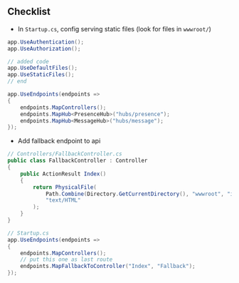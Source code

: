## Checklist
- In `Startup.cs`, config serving static files (look for files in `wwwroot/`)
```csharp
app.UseAuthentication();
app.UseAuthorization();

// added code
app.UseDefaultFiles();
app.UseStaticFiles();
// end

app.UseEndpoints(endpoints =>
{
    endpoints.MapControllers();
    endpoints.MapHub<PresenceHub>("hubs/presence");
    endpoints.MapHub<MessageHub>("hubs/message");
});
```

- Add fallback endpoint to api
```csharp
// Controllers/FallbackController.cs
public class FallbackController : Controller
{
    public ActionResult Index()
    {
        return PhysicalFile(
            Path.Combine(Directory.GetCurrentDirectory(), "wwwroot", "index.html"),
            "text/HTML"
        );
    }
}

// Startup.cs
app.UseEndpoints(endpoints =>
{
    endpoints.MapControllers();
    // put this one as last route
    endpoints.MapFallbackToController("Index", "Fallback");
});
```
